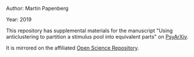 
Author: Martin Papenberg

Year: 2019

This repository has supplemental materials for the manuscript "Using 
anticlustering to partition a stimulus pool into equivalent parts" on 
[PsyArXiv](https://psyarxiv.com/3razc/).

It is mirrored on the affiliated [Open Science Repository](https://osf.io/cd5sr/).
